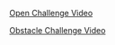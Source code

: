 [Open Challenge Video](https://youtu.be/GPGMuM1HHgo) 

[Obstacle Challenge Video](https://youtu.be/hhrCKOZkAMQ) 
<br>
